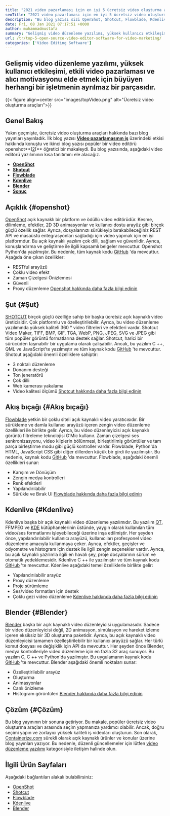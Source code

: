 ```yaml
---
title: "2021 video pazarlaması için en iyi 5 ücretsiz video oluşturma aracı" 
seoTitle: "2021 video pazarlaması için en iyi 5 ücretsiz video oluşturma aracı" 
description: "Bu blog yazısı sizi OpenShot, Shotcut, Flowblade, Kdenlive ve Blender'ı içeren ilk beş açık kaynaklı ücretsiz video oluşturma araçlarıyla tanıştırır." 
date: Fri, 08 Jan 2021 07:17:51 +0000
author: muhammadmustafa
summary: "Gelişmiş video düzenleme yazılımı, yüksek kullanıcı etkileşimi, etkili video pazarlaması ve alıcı motivasyonu elde etmek için büyüyen herhangi bir işletmenin ayrılmaz bir parçasıdır." 
url: /tr/top-5-open-source-video-editor-software-for-video-marketing/
categories: ['Video Editing Software']
---
```


## Gelişmiş video düzenleme yazılımı, yüksek kullanıcı etkileşimi, etkili video pazarlaması ve alıcı motivasyonu elde etmek için büyüyen herhangi bir işletmenin ayrılmaz bir parçasıdır.

{{< figure align=center src="images/topVideo.png" alt="Ücretsiz video oluşturma araçları">}}


## Genel Bakış
Yakın geçmişte, ücretsiz video oluşturma araçları hakkında bazı blog yayınları yayınladık. İlk blog yazısı [ **Video pazarlamasının iş**][1] üzerindeki etkisi hakkında konuştu ve ikinci blog yazısı popüler bir video editörü openshot**][2][** öğretici bir makaleydi.
Bu blog yazısında, aşağıdaki video editörü yazılımının kısa tanıtımını ele alacağız.
* **[OpenShot][3]** 
* [ **Shotcut** ][4]
* **[Flowblade][5]** 
* **[Kdenlive][6]** 
* **[Blender][7]** 
* **[Sonuç][8]** 

## Açıklık {#openshot}

[OpenShot][9] açık kaynaklı bir platform ve ödüllü video editörüdür. Kesme, dilimleme, efektler, 2D 3D animasyonlar ve kullanıcı dostu arayüz gibi birçok güçlü özellik sağlar. Ayrıca, dosyalarınızı sürükleyip bırakabileceğiniz REST API ve masaüstü entegrasyonları sağladığı için video yapmak için en iyi platformdur. Bu açık kaynaklı yazılım çok dilli, sağlam ve güvenlidir. Ayrıca, konuşlandırma ve geliştirme ile ilgili kapsamlı belgeler mevcuttur. Openshot Python'da yazılmıştır. Bu nedenle, tüm kaynak kodu [GitHub][10] 'da mevcuttur.
Aşağıda öne çıkan özellikler:
  * RESTful arayüzü
  * Çoklu video efekt
  * Zaman Çizelgesi Önizlemesi
  * Güvenli
  * Proxy düzenleme
[Openshot hakkında daha fazla bilgi edinin][11]

## Şut {#Şut}

[SHOTCUT][12] birçok güçlü özelliğe sahip bir başka ücretsiz açık kaynaklı video üreticisidir. Çok platformlu ve özelleştirilebilir. Ayrıca, bu video düzenleme yazılımında yüksek kaliteli 360 ° video filtreleri ve efektleri vardır. Shotcut Video Maker, TIFF, BMP, GIF, TGA, WebP, PNG, JPEG, SVG ve JPEG gibi tüm popüler görüntü formatlarına destek sağlar. Shotcut, harici bir sürücüden taşınabilir bir uygulama olarak çalışabilir. Ancak, bu yazılım C ++, QML ve JavaScript'te yazılmıştır ve tüm kaynak kodu [GitHub][13] 'te mevcuttur.
Shotcut aşağıdaki önemli özelliklere sahiptir:
  * 3 noktalı düzenleme
  * Donanım desteği
  * Ton jeneratörü
  * Çok dilli
  * Web kamerası yakalama
  * Video kalitesi ölçümü
[Shotcut hakkında daha fazla bilgi edinin][14]

## Akış bıçağı {#Akış bıçağı}

[Flowblade][15] yetkin bir çoklu siteli açık kaynaklı video yaratıcısıdır. Bir sürükleme ve damla kullanıcı arayüzü içeren zengin video düzenleme özellikleri ile birlikte gelir. Ayrıca, bu video düzenleyicisi açık kaynaklı görüntü filtreleme teknolojisi G’Mic kullanır. Zaman çizelgesi ses senkronizasyonu, video kliplerin bölünmesi, birleştirilmiş görüntüler ve tam parça birleştirme modu gibi güçlü kontroller vardır. Flowblade, Python'da HTML, JavaScript CSS gibi diğer dillerden küçük bir girdi ile yazılmıştır. Bu nedenle, kaynak kodu [GitHub][16] 'da mevcuttur.
Flowblade, aşağıdaki önemli özellikleri sunar:
  * Karışım ve Dönüşüm
  * Zengin medya kontrolleri
  * Renk efektleri
  * Yapılandırılabilir
  * Sürükle ve Bırak UI
[Flowblade hakkında daha fazla bilgi edinin][17]

## Kdenlive {#Kdenlive}

Kdenlive başka bir açık kaynaklı video düzenleme yazılımıdır. Bu yazılım [QT][18], FFMPEG ve [KDE][19] kütüphanelerinin üstünde, yaygın olarak kullanılan tüm video/ses formatlarını işleyebileceği üzerine inşa edilmiştir. Her şeyden önce, yapılandırılabilir kullanıcı arayüzü, kullanıcıları profesyonel video düzenleme amacıyla kullanmaya çeker. Ayrıca, efektler, geçişler ve odyometre ve histogram için destek ile ilgili zengin seçenekler vardır. Ayrıca, bu açık kaynaklı yazılımla ilgili en havalı şey, proje dosyalarının sürüm ve otomatik yedeklemesidir. Kdenlive C ++ ile yazılmıştır ve tüm kaynak kodu [GitHub][20] 'te mevcuttur.
Kdenlive aşağıdaki temel özelliklerle birlikte gelir:
  * Yapılandırılabilir arayüz
  * Proxy düzenleme
  * Proje sürümleme
  * Ses/video formatları için destek
  * Çoklu gezi video düzenleme
[Kdenlive hakkında daha fazla bilgi edinin][21]

## Blender {#Blender}

[Blender][22] başka bir açık kaynaklı video düzenleyicisi uygulamasıdır. Sadece bir video düzenleyicisi değil, 2D animasyon, simülasyon ve hareket izleme içeren eksiksiz bir 3D oluşturma paketidir. Ayrıca, bu açık kaynaklı video düzenleyicisi tamamen özelleştirilebilir bir kullanıcı arayüzü sağlar. Her türlü komut dosyası ve değişiklik için API da mevcuttur. Her şeyden önce Blender, medya kontrolleriyle video düzenleme için en fazla 32 araç sunuyor. Bu yazılım C, C ++ ve Python'da yazılmıştır. Bu uygulamanın kaynak kodu [GitHub][23] 'te mevcuttur.
Blender aşağıdaki önemli noktaları sunar:
  * Özelleştirilebilir arayüz
  * Oluşturma
  * Animasyonlar
  * Canlı önizleme
  * Histogram görüntüleri
[Blender hakkında daha fazla bilgi edinin][22]

## Çözüm  {#Çözüm}

Bu blog yayınının bir sonuna getiriyor. Bu makale, popüler ücretsiz video oluşturma araçları arasında seçim yapmanıza yardımcı olabilir. Ancak, doğru seçimi yapın ve zorlayıcı yüksek kaliteli iş videoları oluşturun.
Son olarak, [Containerize.com][24] sürekli olarak açık kaynaklı ürünler ve konular üzerine blog yayınları yazıyor. Bu nedenle, düzenli güncellemeler için lütfen [video düzenleme yazılımı][25] kategorisiyle iletişim halinde olun.

## İlgili Ürün Sayfaları
Aşağıdaki bağlantıları alakalı bulabilirsiniz:
  * [OpenShot][9]
  * [Shotcut][12]
  * [Flowblade][15]
  * [Kdenlive][26]
  * [Blender][27]



[1]: https://blog.containerize.com/video-editing-software/how-video-editing-software-improves-business-video-marketing/
[2]: https://blog.containerize.com/2020/12/30/a-beginners-guide-to-start-video-editing-with-free-openshot/
[3]: #openshot
[4]: #Shotcut
[5]: #Flowblade
[6]: #Kdenlive
[7]: #Blender
[8]: #Conclusion
[9]: https://products.containerize.com/video-editing-software/openshot
[10]: https://github.com/OpenShot/openshot-qt
[11]: https://www.openshot.org/
[12]: https://products.containerize.com/video-editing-software/shotcut
[13]: https://github.com/mltframework/shotcut
[14]: https://shotcut.org/
[15]: https://products.containerize.com/video-editing-software/flowblade
[16]: https://github.com/jliljebl/flowblade
[17]: https://jliljebl.github.io/flowblade/
[18]: http://www.qt.io/
[19]: https://www.kde.org/
[20]: https://github.com/KDE/kdenlive
[21]: https://kdenlive.org/en/
[22]: https://www.blender.org/
[23]: https://github.com/blender/blender
[24]: https://www.containerize.com/
[25]: https://products.containerize.com/video-editing-software
[26]: https://products.containerize.com/video-editing-software/kdenlive
[27]: https://products.containerize.com/video-editing-software/blender
